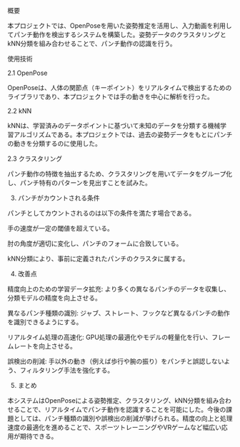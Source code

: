 概要

本プロジェクトでは、OpenPoseを用いた姿勢推定を活用し、入力動画を利用してパンチ動作を検出するシステムを構築した。姿勢データのクラスタリングとkNN分類を組み合わせることで、パンチ動作の認識を行う。

使用技術

2.1 OpenPose

OpenPoseは、人体の関節点（キーポイント）をリアルタイムで検出するためのライブラリであり、本プロジェクトでは手の動きを中心に解析を行った。

2.2 kNN

kNNは、学習済みのデータポイントに基づいて未知のデータを分類する機械学習アルゴリズムである。本プロジェクトでは、過去の姿勢データをもとにパンチの動きを分類するのに使用した。

2.3 クラスタリング

パンチ動作の特徴を抽出するため、クラスタリングを用いてデータをグループ化し、パンチ特有のパターンを見出すことを試みた。





3. パンチがカウントされる条件

パンチとしてカウントされるのは以下の条件を満たす場合である。

手の速度が一定の閾値を超えている。

肘の角度が適切に変化し、パンチのフォームに合致している。

kNN分類により、事前に定義されたパンチのクラスタに属する。

4. 改善点

精度向上のための学習データ拡充: より多くの異なるパンチのデータを収集し、分類モデルの精度を向上させる。

異なるパンチ種類の識別: ジャブ、ストレート、フックなど異なるパンチの動作を識別できるようにする。

リアルタイム処理の高速化: GPU処理の最適化やモデルの軽量化を行い、フレームレートを向上させる。

誤検出の削減: 手以外の動き（例えば歩行や腕の振り）をパンチと誤認しないよう、フィルタリング手法を強化する。

5. まとめ

本システムはOpenPoseによる姿勢推定、クラスタリング、kNN分類を組み合わせることで、リアルタイムでパンチ動作を認識することを可能にした。今後の課題としては、パンチ種類の識別や誤検出の削減が挙げられる。精度の向上と処理速度の最適化を進めることで、スポーツトレーニングやVRゲームなど幅広い応用が期待できる。


